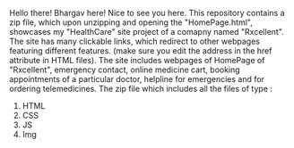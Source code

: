 Hello there! Bhargav here! 
Nice to see you here.
This repository contains a zip file, which upon unzipping and opening the "HomePage.html", showcases my "HealthCare" site project of a comapny named "Rxcellent".
The site has many clickable links, which redirect to other webpages featuring different features. (make sure you edit the address in the href attribute in HTML files).
The site includes webpages of HomePage of "Rxcellent", emergency contact, online medicine cart, booking appointments of a particular doctor, 
helpline for emergencies and for ordering telemedicines.
The zip file which includes all the files of type : 
1. HTML
2. CSS
3. JS
4. Img
